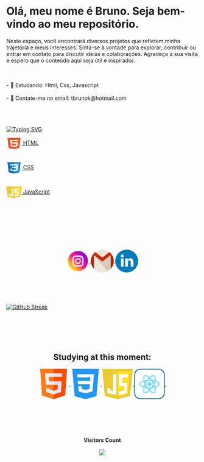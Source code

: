   <!-- Intro -->
<div>
<h1 align="left">Olá, meu nome é Bruno. Seja bem-vindo ao meu repositório.</h1>

<p align="left">
Neste espaço, você encontrará diversos projetos que refletem minha trajetória e meus interesses. Sinta-se à vontade para explorar, contribuir ou entrar em contato para discutir ideias e colaborações. Agradeço a sua visita e espero que o conteúdo aqui seja útil e inspirador.
</p>
  
<br/>
<br/>
- 🌱 Estudando: Html, Css, Javascript
<br/>
<br/>
- 📧 Contate-me no email: tbrunok@hotmail.com
<br/>
<br/>
</div>

<br/>
<br/>
  <!-- Html/Css/JavaScript Logo/links -->
<div align="left"> 

[![Typing SVG](https://readme-typing-svg.demolab.com?font=Fira+Code&weight=800&size=30&duration=3000&pause=500&random=false&width=435&lines=Linguagens)](https://git.io/typing-svg)

<div display-inline="block">
  <a href="https://developer.mozilla.org/pt-BR/docs/Web/HTML">
    <img align="center" alt="HTML" height="30" width="40" src="https://raw.githubusercontent.com/devicons/devicon/master/icons/html5/html5-original.svg">
    HTML
  </a>
</div>
  
<br/>
<br/>

<div display-inline="block">
  <a href="https://developer.mozilla.org/pt-BR/docs/Web/CSS">
    <img align="center" alt="CSS" height="30" width="40" src="https://raw.githubusercontent.com/devicons/devicon/master/icons/css3/css3-original.svg">
  CSS
  </a>
</div>
  
<br/>
<br/>

  <div display-inline="block">
    <a href="https://developer.mozilla.org/pt-BR/docs/Web/JavaScript">
      <img align="center" alt="JavaScript" height="30" width="40" src="https://raw.githubusercontent.com/TbrunoK/assets/7cebb9be52054916e59d77d71b1e3da87290d367/imagens-logo/javascript-1.svg">
    JavaScript
    </a>
  </div>
  
<br/>
<br/>

</div>

<br/>
<br/>

  <!--Text auto: intro -->
<div>
  


</div>

<br/>
<br/>
<br/>
<br/>

  <!--Social media-->
<div align="center"> 
  
  <a href="https://instagram.com/tbrunok" target="_blank">
    <img align="center" height="60" width="60" src="https://github.com/TbrunoK/assets/blob/main/mini-logo/Instagram.png">
  </a>


  <a href="mailto:tbrunok@hotmail.com">
    <img align="center"  height="60" width="60" src="https://github.com/TbrunoK/assets/blob/main/mini-logo/e-mail.png">
  </a>


  <a  href="https://www.linkedin.com/in/tbrunok/" target="_blank">
    <img align="center"  height="60" width="60" src="https://github.com/TbrunoK/assets/blob/main/mini-logo/linkedin.png">
  </a>

</div>

<br/>
<br/>
<br/>
<br/>

  <!--Streak-stats-->

 [![GitHub Streak](https://github-readme-streak-stats.herokuapp.com?user=tbrunok&theme=dark&locale=pt_BR&date_format=n%2Fj%5B%2FY%5D&card_width=900)](https://git.io/streak-stats)

<br/>
<br/>
<br/>
<br/>

   <!--Studying-->
<div align="center"> 
    
  <h2 align="center"> Studying at this moment: </h2>

  <a href="https://developer.mozilla.org/pt-BR/docs/Web/HTML">
   <img align="center" height="80" width="80" src="https://github.com/TbrunoK/assets/blob/main/imagens-logo/Html.png?raw=true">
  </a>
  

  <a href="https://developer.mozilla.org/pt-BR/docs/Web/CSS">
   <img align="center"  height="80" width="80" src="https://github.com/TbrunoK/assets/blob/main/imagens-logo/Css.png?raw=true">
  </a>

  <a href="https://developer.mozilla.org/pt-BR/docs/Web/JavaScript">
   <img align="center"  height="80" width="80" src="https://raw.githubusercontent.com/TbrunoK/assets/c7e0b542a1c269176cd7dd2be0a1675a13ed9b43/imagens-logo/javascript-1.svg">
  </a>
   

   <a href="https://developer.mozilla.org/en-US/docs/Learn/Tools_and_testing/Client-side_JavaScript_frameworks/React_getting_started">
   <img align="center" height="80" width="80" src="https://raw.githubusercontent.com/TbrunoK/assets/f72b7f23ba0c7197332f561e1264d95c8b7b3726/imagens-logo/react.svg">
   <a/>
   <img align="center">

</div>

<br/>
<br/>
<br/>
<br/>
<br/>
  <!--Graphic animation
<div align="center">
  <h2>Commits</h2>
 
  ![Ashutosh's github activity graph](https://ssr-contributions-svg.vercel.app/_/TbrunoK?chart=3dbar&gap=0.6&scale=2&gradient=true&flatten=2&animation=mess&animation_duration=4&animation_loop=true&format=svg&weeks=30&theme=green&dark=true) -->
 
</div>

<br/>
<br/>

<div align="center">
  
<br/>
<br/>
<br/>
<br/>
  <!--Visitors-->
  <p align="center"><b>Visitors Count</b></p> 
  
  <p align="center"><img align="center" src="https://visit-counter.vercel.app/counter.png?page=https%3A%2F%2Fgithub.com%2Ftbrunok&s=50&c=db006a&bg=00000000&no=7&ff=digi&tb=Visits%3A++&ta=" /></p> 
<br>
</div>





